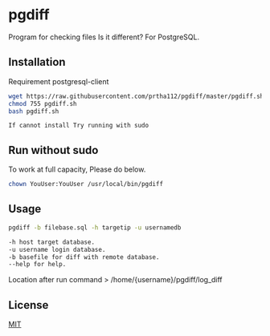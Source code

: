 # pgdiff
Program for checking files Is it different? For PostgreSQL.

## Installation

Requirement postgresql-client

```bash
wget https://raw.githubusercontent.com/prtha112/pgdiff/master/pgdiff.sh
chmod 755 pgdiff.sh
bash pgdiff.sh
```
`If cannot install Try running with sudo`

## Run without sudo
To work at full capacity, Please do below.

```bash
chown YouUser:YouUser /usr/local/bin/pgdiff
```

## Usage

```bash
pgdiff -b filebase.sql -h targetip -u usernamedb

-h host target database.
-u username login database.
-b basefile for diff with remote database.
--help for help.
```

Location after run command > /home/{username}/pgdiff/log_diff

## License
[MIT](https://github.com/prtha112/pgdiff/blob/master/LICENSE)
